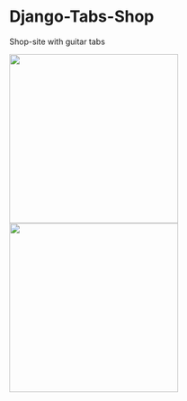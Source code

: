 # Django-Tabs-Shop
Shop-site with guitar tabs

<img src='Снимок экрана 2022-12-19 в 19.16.25.png' width="300"> <img src='IMG_8614.jpg' width="300">
